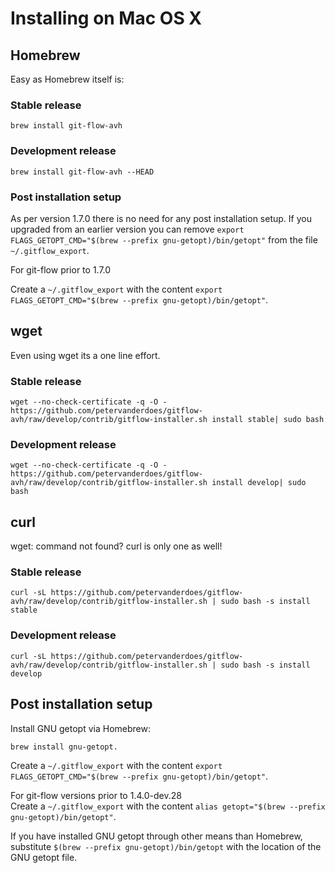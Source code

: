 # Installing on Mac OS X

## Homebrew

Easy as Homebrew itself is:

### Stable release
    brew install git-flow-avh

### Development release
    brew install git-flow-avh --HEAD

### Post installation setup
As per version 1.7.0 there is no need for any post installation setup.
If you upgraded from an earlier version you can remove `export FLAGS_GETOPT_CMD="$(brew --prefix gnu-getopt)/bin/getopt"` 
from the file `~/.gitflow_export`.

For git-flow prior to 1.7.0

Create a `~/.gitflow_export` with the content `export FLAGS_GETOPT_CMD="$(brew --prefix gnu-getopt)/bin/getopt"`.

## wget

Even using wget its a one line effort.

### Stable release
    wget --no-check-certificate -q -O - https://github.com/petervanderdoes/gitflow-avh/raw/develop/contrib/gitflow-installer.sh install stable| sudo bash

### Development release
    wget --no-check-certificate -q -O - https://github.com/petervanderdoes/gitflow-avh/raw/develop/contrib/gitflow-installer.sh install develop| sudo bash

## curl

wget: command not found?  curl is only one as well!

### Stable release
    curl -sL https://github.com/petervanderdoes/gitflow-avh/raw/develop/contrib/gitflow-installer.sh | sudo bash -s install stable

### Development release
    curl -sL https://github.com/petervanderdoes/gitflow-avh/raw/develop/contrib/gitflow-installer.sh | sudo bash -s install develop
    
## Post installation setup
Install GNU getopt via Homebrew:    

    brew install gnu-getopt.

Create a `~/.gitflow_export` with the content `export FLAGS_GETOPT_CMD="$(brew --prefix gnu-getopt)/bin/getopt"`.

For git-flow versions prior to 1.4.0-dev.28  
Create a `~/.gitflow_export` with the content `alias getopt="$(brew --prefix gnu-getopt)/bin/getopt"`.

If you have installed GNU getopt through other means than Homebrew, substitute `$(brew --prefix gnu-getopt)/bin/getopt` with the location of the GNU getopt file.